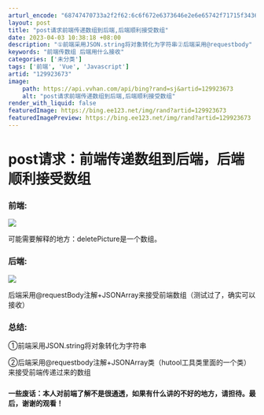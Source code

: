 ```yaml
---
arturl_encode: "68747470733a2f2f62:6c6f672e6373646e2e6e65742f71715f34363538363531322f:61727469636c652f64657461696c732f313239393233363733"
layout: post
title: "post请求前端传递数组到后端,后端顺利接受数组"
date: 2023-04-03 10:38:18 +08:00
description: "①前端采用JSON.string将对象转化为字符串②后端采用@requestbody"
keywords: "前端传数组 后端用什么接收"
categories: ['未分类']
tags: ['前端', 'Vue', 'Javascript']
artid: "129923673"
image:
    path: https://api.vvhan.com/api/bing?rand=sj&artid=129923673
    alt: "post请求前端传递数组到后端,后端顺利接受数组"
render_with_liquid: false
featuredImage: https://bing.ee123.net/img/rand?artid=129923673
featuredImagePreview: https://bing.ee123.net/img/rand?artid=129923673
---
```


# post请求：前端传递数组到后端，后端顺利接受数组

### 前端:

![](https://i-blog.csdnimg.cn/blog_migrate/826bb8e055cc9432dd260c6298a6849d.png)

可能需要解释的地方：deletePicture是一个数组。

### 后端:

![](https://i-blog.csdnimg.cn/blog_migrate/b7392201fd9a20641e395258e2b454a2.png)

后端采用@requestBody注解+JSONArray来接受前端数组（测试过了，确实可以接收）

### 总结:

①前端采用JSON.string将对象转化为字符串

②后端采用@requestbody注解+JSONArray类（hutool工具类里面的一个类）来接受前端传递过来的数组

### 

**一些废话：本人对前端了解不是很通透，如果有什么讲的不好的地方，请担待。最后，谢谢的观看！**